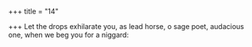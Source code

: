 +++
title = "14"

+++
Let the drops exhilarate you, as lead horse, o sage poet, audacious one, when we beg you for a niggard:  
